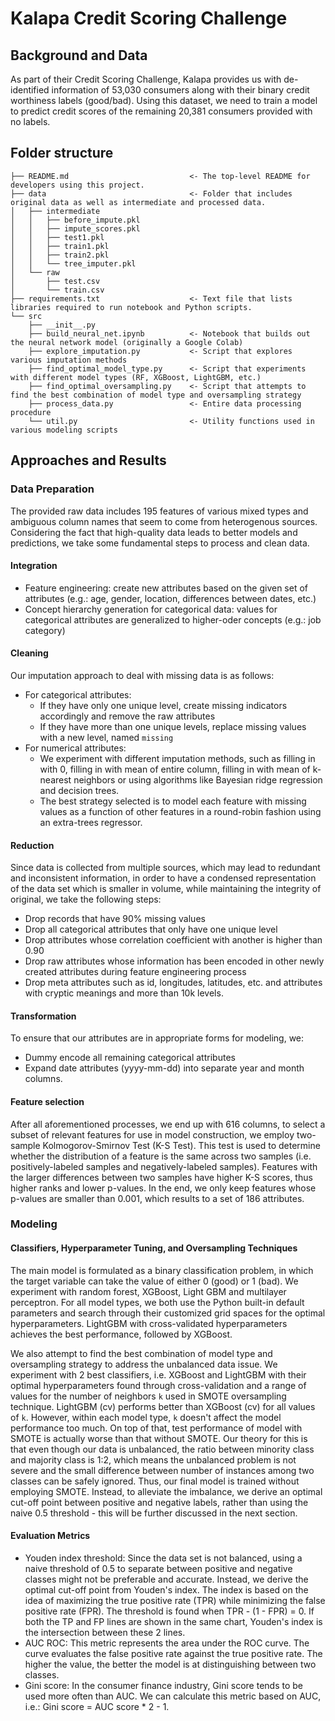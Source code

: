# Kalapa Credit Scoring Challenge
## Background and Data
As part of their Credit Scoring Challenge, Kalapa provides us with de-identified information of 53,030 consumers along 
with their binary credit worthiness labels (good/bad). Using this dataset, we need to train a model to predict credit scores
of the remaining 20,381 consumers provided with no labels. 

## Folder structure
```
├── README.md                           <- The top-level README for developers using this project.
├── data                                <- Folder that includes original data as well as intermediate and processed data.
│   ├── intermediate
│   │   ├── before_impute.pkl
│   │   ├── impute_scores.pkl
│   │   ├── test1.pkl
│   │   ├── train1.pkl
│   │   ├── train2.pkl
│   │   └── tree_imputer.pkl
│   └── raw
│       ├── test.csv
│       └── train.csv
├── requirements.txt                    <- Text file that lists libraries required to run notebook and Python scripts.
└── src
    ├── __init__.py
    ├── build_neural_net.ipynb          <- Notebook that builds out the neural network model (originally a Google Colab)
    ├── explore_imputation.py           <- Script that explores various imputation methods
    ├── find_optimal_model_type.py      <- Script that experiments with different model types (RF, XGBoost, LightGBM, etc.)
    ├── find_optimal_oversampling.py    <- Script that attempts to find the best combination of model type and oversampling strategy
    ├── process_data.py                 <- Entire data processing procedure
    └── util.py                         <- Utility functions used in various modeling scripts
```

## Approaches and Results
### Data Preparation
The provided raw data includes 195 features of various mixed types and ambiguous column names that seem to come from 
heterogenous sources. Considering the fact that high-quality data leads to better models and predictions, we take some 
fundamental steps to process and clean data. 

#### Integration
- Feature engineering: create new attributes based on the given set of attributes (e.g.: age, gender, location, 
differences between dates, etc.)
- Concept hierarchy generation for categorical data: values for categorical attributes are generalized to higher-oder 
concepts (e.g.: job category)

#### Cleaning
Our imputation approach to deal with missing data is as follows: 
- For categorical attributes:
    - If they have only one unique level, create missing indicators accordingly and remove the raw attributes
    - If they have more than one unique levels, replace missing values with a new level, named `missing`
- For numerical attributes: 
    - We experiment with different imputation methods, such as filling in with 0, filling in with mean of entire column, 
    filling in with mean of k-nearest neighbors or using algorithms like Bayesian ridge regression and decision trees.
    - The best strategy selected is to model each feature with missing values as a function of other features in a round-robin
    fashion using an extra-trees regressor. 

#### Reduction
Since data is collected from multiple sources, which may lead to redundant and inconsistent information, in order to 
have a condensed representation of the data set which is smaller in volume, while maintaining the integrity of original, 
we take the following steps:
- Drop records that have 90% missing values 
- Drop all categorical attributes that only have one unique level
- Drop attributes whose correlation coefficient with another is higher than 0.90 
- Drop raw attributes whose information has been encoded in other newly created attributes during feature engineering process
- Drop meta attributes such as id, longitudes, latitudes, etc. and attributes with cryptic meanings and more than 10k levels.

#### Transformation
To ensure that our attributes are in appropriate forms for modeling, we: 
- Dummy encode all remaining categorical attributes
- Expand date attributes (yyyy-mm-dd) into separate year and month columns. 

#### Feature selection
After all aforementioned processes, we end up with 616 columns, to select a subset of relevant features for use in model 
construction, we employ two-sample Kolmogorov-Smirnov Test (K-S Test). This test is used to determine whether the distribution
of a feature is the same across two samples (i.e. positively-labeled samples and negatively-labeled samples). Features with 
the larger differences between two samples have higher K-S scores, thus higher ranks and lower p-values. In the end, we only 
keep features whose p-values are smaller than 0.001, which results to a set of 186 attributes. 

### Modeling

#### Classifiers, Hyperparameter Tuning, and Oversampling Techniques
The main model is formulated as a binary classification problem, in which the target variable can take the value of either 
0 (good) or 1 (bad). We experiment with random forest, XGBoost, Light GBM and multilayer perceptron. For all model types, we
both use the Python built-in default parameters and search through their customized grid spaces for the optimal hyperparameters. 
LightGBM with cross-validated hyperparameters achieves the best performance, followed by XGBoost.

We also attempt to find the best combination of model type and oversampling strategy to address the unbalanced data issue.
We experiment with 2 best classifiers, i.e. XGBoost and LightGBM with their optimal hyperparameters found through cross-validation
and a range of values for the number of neighbors `k` used in SMOTE oversampling technique. LightGBM (cv) performs better 
than XGBoost (cv) for all values of `k`. However, within each model type, `k` doesn't affect the model performance too much. 
On top of that, test performance of model with SMOTE is actually worse than that without SMOTE. Our theory for this is 
that even though our data is unbalanced, the ratio between minority class and majority class is 1:2, which means the unbalanced
problem is not severe and the small difference between number of instances among two classes can be safely ignored. Thus, 
our final model is trained without employing SMOTE. Instead, to alleviate the imbalance, we derive an optimal cut-off point
between positive and negative labels, rather than using the naive 0.5 threshold - this will be further discussed in the 
next section.

#### Evaluation Metrics
- Youden index threshold: Since the data set is not balanced, using a naive threshold of 0.5 to separate between positive 
and negative classes might not be preferable and accurate. Instead, we derive the optimal cut-off point from Youden's index.
The index is based on the idea of maximizing the true positive rate (TPR) while minimizing the false positive rate (FPR).
The threshold is found when TPR - (1 - FPR) = 0. If both the TP and FP lines are shown in the same chart, Youden's index 
is the intersection between these 2 lines. 
- AUC ROC: This metric represents the area under the ROC curve. The curve evaluates the false positive rate against the 
true positive rate. The higher the value, the better the model is at distinguishing between two classes.
- Gini score: In the consumer finance industry, Gini score tends to be used more often than AUC. We can calculate this 
metric based on AUC, i.e.: Gini score = AUC score * 2 - 1.

 